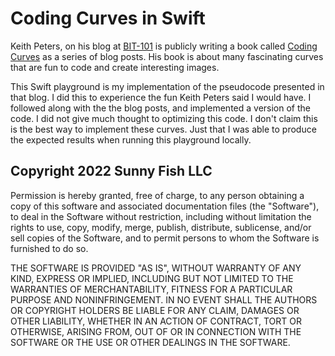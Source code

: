  # Coding Curves in Swift
 
Keith Peters, on his blog at [BIT-101](https://www.bit-101.com/blog/) is publicly writing a book called [Coding Curves](https://www.bit-101.com/blog/2022/11/coding-curves/) as a series of blog posts. His book is about many fascinating curves that are fun to code and create interesting images.
 
This Swift playground is my implementation of the pseudocode presented in that blog. I did this to experience the fun Keith Peters said I would have. I followed along with the the blog posts, and implemented a version of the code. I did not give much thought to optimizing this code. I don't claim this is the best way to implement these curves. Just that I was able to produce the expected results when running this playground locally. 

## Copyright 2022 Sunny Fish LLC

Permission is hereby granted, free of charge, to any person obtaining a copy of this
software and associated documentation files (the "Software"), to deal in the Software
without restriction, including without limitation the rights to use, copy, modify,
merge, publish, distribute, sublicense, and/or sell copies of the Software, and to
permit persons to whom the Software is furnished to do so.

THE SOFTWARE IS PROVIDED "AS IS", WITHOUT WARRANTY OF ANY KIND, EXPRESS OR IMPLIED,
INCLUDING BUT NOT LIMITED TO THE WARRANTIES OF MERCHANTABILITY, FITNESS FOR A
PARTICULAR PURPOSE AND NONINFRINGEMENT. IN NO EVENT SHALL THE AUTHORS OR COPYRIGHT
HOLDERS BE LIABLE FOR ANY CLAIM, DAMAGES OR OTHER LIABILITY, WHETHER IN AN ACTION
OF CONTRACT, TORT OR OTHERWISE, ARISING FROM, OUT OF OR IN CONNECTION WITH THE
SOFTWARE OR THE USE OR OTHER DEALINGS IN THE SOFTWARE.
